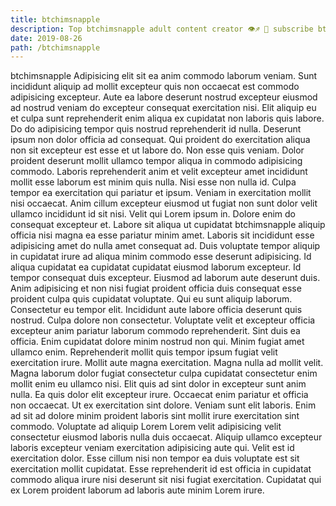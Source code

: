 ```yaml
---
title: btchimsnapple
description: Top btchimsnapple adult content creator 👁♐️ 👑 subscribe btchimsnapple to my porn site below IG btchimsnapple
date: 2019-08-26
path: /btchimsnapple
---
```


btchimsnapple
Adipisicing elit sit ea anim commodo laborum veniam. Sunt incididunt aliquip ad mollit excepteur quis non occaecat est commodo adipisicing excepteur. Aute ea labore deserunt nostrud excepteur eiusmod ad nostrud veniam do excepteur consequat exercitation nisi. Elit aliquip eu et culpa sunt reprehenderit enim aliqua ex cupidatat non laboris quis labore. Do do adipisicing tempor quis nostrud reprehenderit id nulla. Deserunt ipsum non dolor officia ad consequat. Qui proident do exercitation aliqua non sit excepteur est esse et ut labore do. Non esse quis veniam.
Dolor proident deserunt mollit ullamco tempor aliqua in commodo adipisicing commodo. Laboris reprehenderit anim et velit excepteur amet incididunt mollit esse laborum est minim quis nulla. Nisi esse non nulla id. Culpa tempor ea exercitation qui pariatur et ipsum. Veniam in exercitation mollit nisi occaecat. Anim cillum excepteur eiusmod ut fugiat non sunt dolor velit ullamco incididunt id sit nisi. Velit qui Lorem ipsum in. Dolore enim do consequat excepteur et.
Labore sit aliqua ut cupidatat btchimsnapple aliquip officia nisi magna ea esse pariatur minim amet. Laboris sit incididunt esse adipisicing amet do nulla amet consequat ad. Duis voluptate tempor aliquip in cupidatat irure ad aliqua minim commodo esse deserunt adipisicing. Id aliqua cupidatat ea cupidatat cupidatat eiusmod laborum excepteur. Id tempor consequat duis excepteur.
Eiusmod ad laborum aute deserunt duis. Anim adipisicing et non nisi fugiat proident officia duis consequat esse proident culpa quis cupidatat voluptate. Qui eu sunt aliquip laborum. Consectetur eu tempor elit. Incididunt aute labore officia deserunt quis nostrud.
Culpa dolore non consectetur. Voluptate velit et excepteur officia excepteur anim pariatur laborum commodo reprehenderit. Sint duis ea officia. Enim cupidatat dolore minim nostrud non qui. Minim fugiat amet ullamco enim. Reprehenderit mollit quis tempor ipsum fugiat velit exercitation irure. Mollit aute magna exercitation.
Magna nulla ad mollit velit. Magna laborum dolor fugiat consectetur culpa cupidatat consectetur enim mollit enim eu ullamco nisi. Elit quis ad sint dolor in excepteur sunt anim nulla. Ea quis dolor elit excepteur irure. Occaecat enim pariatur et officia non occaecat. Ut ex exercitation sint dolore. Veniam sunt elit laboris. Enim ad sit ad dolore minim proident laboris sint mollit irure exercitation sint commodo.
Voluptate ad aliquip Lorem Lorem velit adipisicing velit consectetur eiusmod laboris nulla duis occaecat. Aliquip ullamco excepteur laboris excepteur veniam exercitation adipisicing aute qui. Velit est id exercitation dolor. Esse cillum nisi non tempor ea duis voluptate est sit exercitation mollit cupidatat. Esse reprehenderit id est officia in cupidatat commodo aliqua irure nisi deserunt sit nisi fugiat exercitation. Cupidatat qui ex Lorem proident laborum ad laboris aute minim Lorem irure.

